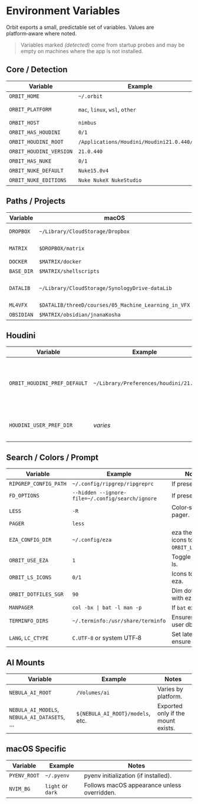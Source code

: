 # Environment Variables

Orbit exports a small, predictable set of variables. Values are platform‑aware where noted.

> Variables marked *(detected)* come from startup probes and may be empty on machines where the app is not installed.

## Core / Detection

| Variable | Example | Notes |
|---|---|---|
| `ORBIT_HOME` | `~/.orbit` | Repo root. |
| `ORBIT_PLATFORM` | `mac`, `linux`, `wsl`, `other` | From `detect_platform.zsh`. |
| `ORBIT_HOST` | `nimbus` | Short hostname. |
| `ORBIT_HAS_HOUDINI` | `0/1` | *(detected)* |
| `ORBIT_HOUDINI_ROOT` | `/Applications/Houdini/Houdini21.0.440/...` | *(detected)* |
| `ORBIT_HOUDINI_VERSION` | `21.0.440` | *(detected)* |
| `ORBIT_HAS_NUKE` | `0/1` | *(detected)* |
| `ORBIT_NUKE_DEFAULT` | `Nuke15.0v4` | *(detected)* |
| `ORBIT_NUKE_EDITIONS` | `Nuke NukeX NukeStudio` | Available editions. |

## Paths / Projects

| Variable | macOS | Linux | Notes |
|---|---|---|---|
| `DROPBOX` | `~/Library/CloudStorage/Dropbox` | `~/Dropbox` | Base for Matrix. |
| `MATRIX` | `$DROPBOX/matrix` | same | Project root. |
| `DOCKER` | `$MATRIX/docker` | same | |
| `BASE_DIR` | `$MATRIX/shellscripts` | same | |
| `DATALIB` | `~/Library/CloudStorage/SynologyDrive-dataLib` | `/mnt/dataLib` | Synology data library. |
| `ML4VFX` | `$DATALIB/threeD/courses/05_Machine_Learning_in_VFX` | same | |
| `OBSIDIAN` | `$MATRIX/obsidian/jnanaKosha` | same | |

## Houdini

| Variable | Example | Notes |
|---|---|---|
| `ORBIT_HOUDINI_PREF_DEFAULT` | `~/Library/Preferences/houdini/21.0` | Default prefs path for detected version (mac) or `~/houdini21.0` on Linux. |
| `HOUDINI_USER_PREF_DIR` | *varies* | Set by `hou prefs` or implicitly by Houdini. |

## Search / Colors / Prompt

| Variable | Example | Notes |
|---|---|---|
| `RIPGREP_CONFIG_PATH` | `~/.config/ripgrep/ripgreprc` | If present. |
| `FD_OPTIONS` | `--hidden --ignore-file=~/.config/search/ignore` | If present. |
| `LESS` | `-R` | Color‑safe pager. |
| `PAGER` | `less` | |
| `EZA_CONFIG_DIR` | `~/.config/eza` | eza theme dir; icons toggle via `ORBIT_LS_ICONS`. |
| `ORBIT_USE_EZA` | `1` | Toggle eza vs. ls. |
| `ORBIT_LS_ICONS` | `0/1` | Icons toggle for eza. |
| `ORBIT_DOTFILES_SGR` | `90` | Dim dotfiles with eza. |
| `MANPAGER` | `col -bx \| bat -l man -p` | If `bat` exists. |
| `TERMINFO_DIRS` | `~/.terminfo:/usr/share/terminfo` | Ensures per-user db first. |
| `LANG`, `LC_CTYPE` | `C.UTF-8` or system UTF‑8 | Set late to ensure UTF‑8. |

## AI Mounts

| Variable | Example | Notes |
|---|---|---|
| `NEBULA_AI_ROOT` | `/Volumes/ai` | Varies by platform. |
| `NEBULA_AI_MODELS`, `NEBULA_AI_DATASETS`, … | `${NEBULA_AI_ROOT}/models`, etc. | Exported only if the mount exists. |

## macOS Specific

| Variable | Example | Notes |
|---|---|---|
| `PYENV_ROOT` | `~/.pyenv` | pyenv initialization (if installed). |
| `NVIM_BG` | `light` or `dark` | Follows macOS appearance unless overridden. |
